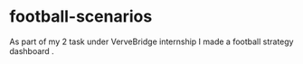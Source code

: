 # football-scenarios
As part of my 2 task under VerveBridge internship I made a football strategy dashboard .
